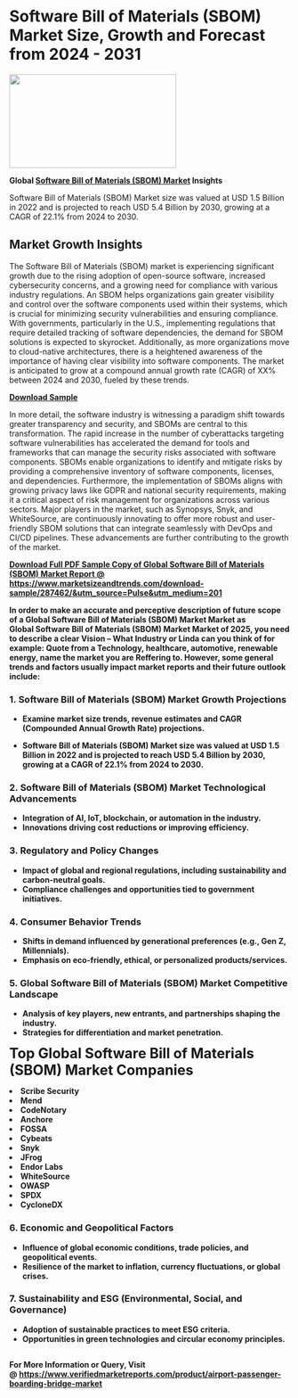 <H1>Software Bill of Materials (SBOM) Market Size, Growth and Forecast from 2024 - 2031</H1><img class="aligncenter size-medium wp-image-584254" src="https://thirdeyenews.in/wp-content/uploads/2024/09/Global-Market-Research-300x168.jpeg" alt="" width="300" height="168" /><p><strong>Global&nbsp;<a href="https://www.marketsizeandtrends.com/download-sample/287462/&amp;utm_source=Pulse&amp;utm_medium=201">Software Bill of Materials (SBOM) Market</a> Insights</strong></p><p>Software Bill of Materials (SBOM) Market size was valued at USD 1.5 Billion in 2022 and is projected to reach USD 5.4 Billion by 2030, growing at a CAGR of 22.1% from 2024 to 2030.</p><p><h2>Market Growth Insights</h2> <p>The Software Bill of Materials (SBOM) market is experiencing significant growth due to the rising adoption of open-source software, increased cybersecurity concerns, and a growing need for compliance with various industry regulations. An SBOM helps organizations gain greater visibility and control over the software components used within their systems, which is crucial for minimizing security vulnerabilities and ensuring compliance. With governments, particularly in the U.S., implementing regulations that require detailed tracking of software dependencies, the demand for SBOM solutions is expected to skyrocket. Additionally, as more organizations move to cloud-native architectures, there is a heightened awareness of the importance of having clear visibility into software components. The market is anticipated to grow at a compound annual growth rate (CAGR) of XX% between 2024 and 2030, fueled by these trends.</p> <p><strong><a href="#">Download Sample</a></strong></p> <p>In more detail, the software industry is witnessing a paradigm shift towards greater transparency and security, and SBOMs are central to this transformation. The rapid increase in the number of cyberattacks targeting software vulnerabilities has accelerated the demand for tools and frameworks that can manage the security risks associated with software components. SBOMs enable organizations to identify and mitigate risks by providing a comprehensive inventory of software components, licenses, and dependencies. Furthermore, the implementation of SBOMs aligns with growing privacy laws like GDPR and national security requirements, making it a critical aspect of risk management for organizations across various sectors. Major players in the market, such as Synopsys, Snyk, and WhiteSource, are continuously innovating to offer more robust and user-friendly SBOM solutions that can integrate seamlessly with DevOps and CI/CD pipelines. These advancements are further contributing to the growth of the market.</p> <p><strong><a href="#"></p><p><span class=""><strong>Download Full PDF Sample Copy of Global Software Bill of Materials (SBOM) Market Report</strong> @ <a href="https://www.marketsizeandtrends.com/download-sample/287462/&amp;utm_source=Pulse&amp;utm_medium=201" target="_blank">https://www.marketsizeandtrends.com/download-sample/287462/&amp;utm_source=Pulse&amp;utm_medium=201</a></span></p><p>In order to make an accurate and perceptive description of future scope of a Global&nbsp;Software Bill of Materials (SBOM) Market Market as Global&nbsp;Software Bill of Materials (SBOM) Market Market of 2025, you need to describe a clear Vision &ndash; What Industry or Linda can you think of for example: Quote from a Technology, healthcare, automotive, renewable energy, name the market you are Reffering to. However, some general trends and factors usually impact market reports and their future outlook include:</p><h3>1.&nbsp;<strong>Software Bill of Materials (SBOM) Market Growth Projections</strong></h3><ul><li>Examine market size trends, revenue estimates and CAGR (Compounded Annual Growth Rate) projections.</li><li><p>Software Bill of Materials (SBOM) Market size was valued at USD 1.5 Billion in 2022 and is projected to reach USD 5.4 Billion by 2030, growing at a CAGR of 22.1% from 2024 to 2030.</p></li></ul><h3>2.&nbsp;<strong>Software Bill of Materials (SBOM) Market Technological Advancements</strong></h3><ul><li>Integration of AI, IoT, blockchain, or automation in the industry.</li><li>Innovations driving cost reductions or improving efficiency.</li></ul><h3>3.&nbsp;<strong>Regulatory and Policy Changes</strong></h3><ul><li>Impact of global and regional regulations, including sustainability and carbon-neutral goals.</li><li>Compliance challenges and opportunities tied to government initiatives.</li></ul><h3>4.&nbsp;<strong>Consumer Behavior Trends</strong></h3><ul><li>Shifts in demand influenced by generational preferences (e.g., Gen Z, Millennials).</li><li>Emphasis on eco-friendly, ethical, or personalized products/services.</li></ul><h3>5.&nbsp;<strong>Global Software Bill of Materials (SBOM) Market Competitive Landscape</strong></h3><ul><li>Analysis of key players, new entrants, and partnerships shaping the industry.</li><li>Strategies for differentiation and market penetration.</li></ul><p data-pm-slice="1 1 []"><span style="color: inherit; font-family: inherit; font-size: 25px;">Top Global Software Bill of Materials (SBOM) Market Companies</span></p><div class="" data-test-id=""><p><li>Scribe Security</li><li> Mend</li><li> CodeNotary</li><li> Anchore</li><li> FOSSA</li><li> Cybeats</li><li> Snyk</li><li> JFrog</li><li> Endor Labs</li><li> WhiteSource</li><li> OWASP</li><li> SPDX</li><li> CycloneDX</li></p></div><h3>6.&nbsp;<strong>Economic and Geopolitical Factors</strong></h3><ul><li>Influence of global economic conditions, trade policies, and geopolitical events.</li><li>Resilience of the market to inflation, currency fluctuations, or global crises.</li></ul><h3>7.&nbsp;<strong>Sustainability and ESG (Environmental, Social, and Governance)</strong></h3><ul><li>Adoption of sustainable practices to meet ESG criteria.</li><li>Opportunities in green technologies and circular economy principles.</li></ul><h2><strong style="font-size: 14px;">For More Information or Query, Visit @&nbsp;</strong><a style="background-color: #ffffff; font-size: 14px;" href="https://www.marketsizeandtrends.com/report/software-bill-of-materials-sbom-market/" target="_blank">https://www.verifiedmarketreports.com/product/airport-passenger-boarding-bridge-market</a></h2>

